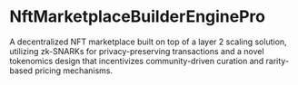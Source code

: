 # NftMarketplaceBuilderEnginePro
A decentralized NFT marketplace built on top of a layer 2 scaling solution, utilizing zk-SNARKs for privacy-preserving transactions and a novel tokenomics design that incentivizes community-driven curation and rarity-based pricing mechanisms.
